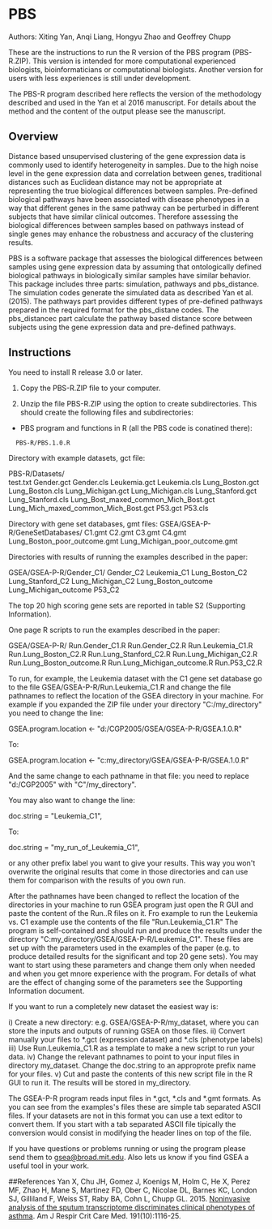 # PBS
Authors: Xiting Yan, Anqi Liang, Hongyu Zhao and Geoffrey Chupp

These are the instructions to run the R version of the PBS program (PBS-R.ZIP). This version is intended for more computational experienced biologists, bioinformaticians or computational biologists. Another version for users with less experiences is still under development.

The PBS-R program described here reflects the version of the methodology described and used in the Yan et al 2016 manuscript. For details about the method and the content of the output please see the manuscript.


## Overview
Distance based unsupervised clustering of the gene expression data is commonly used to identify heterogeneity in samples. Due to the high noise level in the gene expression data and correlation between genes, traditional distances such as Euclidean distance may not be appropriate at representing the true biological differences between samples. Pre-defined biological pathways have been associated with disease phenotypes in a way that different genes in the same pathway can be perturbed in different subjects that have similar clinical outcomes. Therefore assessing the biological differences between samples based on pathways instead of single genes may enhance the robustness and accuracy of the clustering results. 

PBS is a software package that assesses the biological differences between samples using gene expression data by assuming that ontologically defined biological pathways in biologically similar samples have similar behavior. This package includes three parts: simulation, pathways and pbs_distance. The simulation codes generate the simulated data as described Yan et al. (2015). The pathways part provides different types of pre-defined pathways prepared in the required format for the pbs_distane codes. The pbs_distancec part calculate the pathway based distance score between subjects using the gene expression data and pre-defined pathways. 

## Instructions
You need to install R release 3.0 or later.

1. Copy the PBS-R.ZIP file to your computer. 

2. Unzip the file PBS-R.ZIP using the option to create subdirectories.
  This should create the following files and subdirectories:

* PBS program and functions in R (all the PBS code is conatined there):

```
  PBS-R/PBS.1.0.R        
```

Directory with example datasets, gct file:

PBS-R/Datasets/        
                        test.txt
                         Gender.gct
                         Gender.cls
                         Leukemia.gct
                         Leukemia.cls
                         Lung_Boston.gct
                         Lung_Boston.cls
                         Lung_Michigan.gct
                         Lung_Michigan.cls
                         Lung_Stanford.gct
                         Lung_Stanford.cls
                         Lung_Bost_maxed_common_Mich_Bost.gct
                         Lung_Mich_maxed_common_Mich_Bost.gct
                         P53.gct
                         P53.cls

Directory with gene set databases, gmt files:
  GSEA/GSEA-P-R/GeneSetDatabases/
                                 C1.gmt
                                 C2.gmt
                                 C3.gmt
                                 C4.gmt
                                 Lung_Boston_poor_outcome.gmt
                                 Lung_Michigan_poor_outcome.gmt

Directories with results of running the examples described in the paper:

  GSEA/GSEA-P-R/Gender_C1/
                          Gender_C2
                          Leukemia_C1
                          Lung_Boston_C2
                          Lung_Stanford_C2 
                          Lung_Michigan_C2
                          Lung_Boston_outcome 
                          Lung_Michigan_outcome
                          P53_C2

The top 20 high scoring gene sets are reported in table S2 (Supporting Information).

One page R scripts to run the examples described in the paper:

  GSEA/GSEA-P-R/
                Run.Gender_C1.R
                Run.Gender_C2.R
                Run.Leukemia_C1.R
                Run.Lung_Boston_C2.R
                Run.Lung_Stanford_C2.R
                Run.Lung_Michigan_C2.R
                Run.Lung_Boston_outcome.R
                Run.Lung_Michigan_outcome.R
                Run.P53_C2.R

To run, for example, the Leukemia dataset with the C1 gene set database go to the file GSEA/GSEA-P-R/Run.Leukemia_C1.R and change the file pathnames to reflect the location of the GSEA directory in your machine. For example if you expanded the ZIP file under your directory "C:/my_directory" you need to change the line: 

GSEA.program.location <- "d:/CGP2005/GSEA/GSEA-P-R/GSEA.1.0.R"  

To:

GSEA.program.location <- "c:my_directory/GSEA/GSEA-P-R/GSEA.1.0.R"

 And the same change to each pathname in that file: you need to replace "d:/CGP2005" with "C"/my_directory".

 You may also want to change the line:

doc.string            = "Leukemia_C1",

To:

doc.string            = "my_run_of_Leukemia_C1",

or any other prefix label you want to give your results. This way you won't overwrite the original results that come in those directories and can use them for comparison with the results of you own run. 

After the pathnames have been changed to reflect the location of the directories in your machine to run GSEA program just open the R GUI and paste the content of the Run.<example>.R files on it.  Fro example to run the Leukemia vs. C1 example use the contents of the file "Run.Leukemia_C1.R" The program is self-contained and should run and produce the results under the directory "C:my_directory/GSEA/GSEA-P-R/Leukemia_C1". These files are set up with the parameters used in the examples of the paper (e.g. to produce detailed results for the significant and top 20 gene sets). You may want to start using these parameters and change them only when needed and when you get mnore experience with the program. For details of what are the effect of changing some of the parameters see the Supporting Information document.

If you want to run a completely new dataset the easiest way is:

i) Create a new directory: e.g. GSEA/GSEA-P-R/my_dataset, where you can store the inputs and outputs of running GSEA on those files. 
ii) Convert manually your files to *.gct (expression dataset) and *.cls (phenotype labels)
iii) Use Run.Leukemia_C1.R as a template to make a new script to run your data.
iv) Change the relevant pathnames to point to your input files in directory my_dataset. Change the doc.string to an approprote prefix name for your files.
v) Cut and paste the contents of this new script file in the R GUI to run it. The results will be stored in my_directory.

The GSEA-P-R program reads input files in *.gct, *.cls and *.gmt formats. As you can see from the examples's files these are simple tab separated ASCII files. If your datasets are not in this format you can use a text editor to convert them. If you start with a tab separated ASCII file tipically the conversion would consist in  modifying the header lines on top of the file.

If you have questions or problems running or using the program please  send them to gsea@broad.mit.edu. Also lets us know if you find GSEA a useful tool in your work.





##References
Yan X, Chu JH, Gomez J, Koenigs M, Holm C, He X, Perez MF, Zhao H, Mane S, Martinez FD, Ober C, Nicolae DL, Barnes KC, London SJ, Gilliland F, Weiss ST, Raby BA, Cohn L, Chupp GL. 2015. [Noninvasive analysis of the sputum transcriptome discriminates clinical phenotypes of asthma](http://www.ncbi.nlm.nih.gov/pmc/articles/PMC4451618/). Am J Respir Crit Care Med. 191(10):1116-25. 
